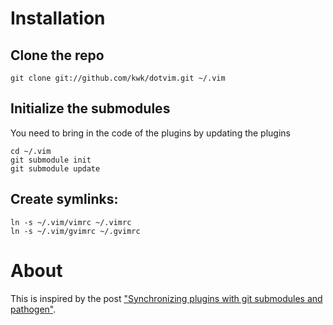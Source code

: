 # Installation

## Clone the repo

    git clone git://github.com/kwk/dotvim.git ~/.vim

## Initialize the submodules

You need to bring in the code of the plugins by updating the plugins

    cd ~/.vim
    git submodule init
    git submodule update

## Create symlinks:

    ln -s ~/.vim/vimrc ~/.vimrc
    ln -s ~/.vim/gvimrc ~/.gvimrc

# About

This is inspired by the post ["Synchronizing plugins with git submodules and
pathogen"][1]. 

[1]: http://vimcasts.org/episodes/synchronizing-plugins-with-git-submodules-and-pathogen/
